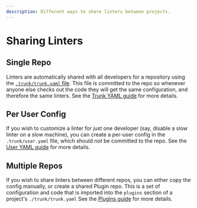```yaml
---
description: Different ways to share linters between projects.
---
```


# Sharing Linters

## Single Repo

Linters are automatically shared with all developers for a repository using the [`.trunk/trunk.yaml` file](../reference/trunk-yaml/). This file is committed to the repo so whenever anyone else checks out the code they will get the same configuration, and therefore the same linters. See the [Trunk YAML guide](../reference/trunk-yaml/) for more details.

## Per User Config

If you wish to customize a linter for just one developer (say, disable a slow linter on a slow machine), you can create a per-user config in the `.trunk/user.yaml` file, which should *not* be committed to the repo. See the [User YAML guide](../reference/user-yaml.md) for more details.

## Multiple Repos

If you wish to share linters between different repos, you can either copy the config manually, or create a shared Plugin repo. This is a set of configuration and code that is imported into the `plugins` section of a project's `./trunk/trunk.yaml` See the [Plugins guide](../advanced-setup/plugins/) for more details.
